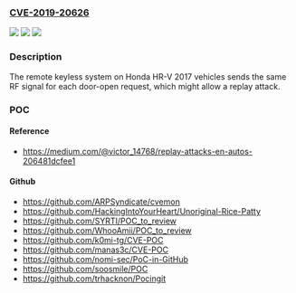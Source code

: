 ### [CVE-2019-20626](https://cve.mitre.org/cgi-bin/cvename.cgi?name=CVE-2019-20626)
![](https://img.shields.io/static/v1?label=Product&message=n%2Fa&color=blue)
![](https://img.shields.io/static/v1?label=Version&message=n%2Fa&color=blue)
![](https://img.shields.io/static/v1?label=Vulnerability&message=n%2Fa&color=brighgreen)

### Description

The remote keyless system on Honda HR-V 2017 vehicles sends the same RF signal for each door-open request, which might allow a replay attack.

### POC

#### Reference
- https://medium.com/@victor_14768/replay-attacks-en-autos-206481dcfee1

#### Github
- https://github.com/ARPSyndicate/cvemon
- https://github.com/HackingIntoYourHeart/Unoriginal-Rice-Patty
- https://github.com/SYRTI/POC_to_review
- https://github.com/WhooAmii/POC_to_review
- https://github.com/k0mi-tg/CVE-POC
- https://github.com/manas3c/CVE-POC
- https://github.com/nomi-sec/PoC-in-GitHub
- https://github.com/soosmile/POC
- https://github.com/trhacknon/Pocingit

